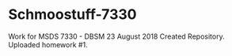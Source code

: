 # Schmoostuff-7330
Work for MSDS 7330 - DBSM
23 August 2018 Created Repository. Uploaded homework #1.

